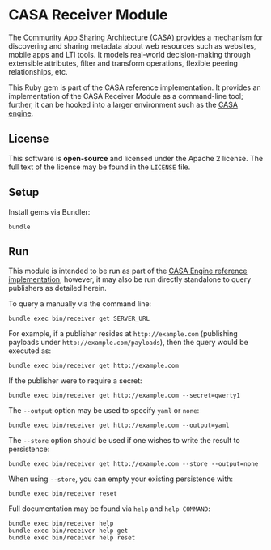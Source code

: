 # CASA Receiver Module

The [Community App Sharing Architecture (CASA)](http://imsglobal.github.io/casa) provides a mechanism for
discovering and sharing metadata about web resources such as websites, mobile
apps and LTI tools. It models real-world decision-making through extensible
attributes, filter and transform operations, flexible peering relationships,
etc.

This Ruby gem is part of the CASA reference implementation. It provides an
implementation of the CASA Receiver Module as a command-line tool; further,
it can be hooked into a larger environment such as the [CASA engine](https://github.com/IMSGlobal/casa-engine).

## License

This software is **open-source** and licensed under the Apache 2 license.
The full text of the license may be found in the `LICENSE` file.

## Setup

Install gems via Bundler:

```
bundle
```

## Run

This module is intended to be run as part of the [CASA Engine reference implementation](https://github.com/AppSharing/casa-engine); however, it may also be run directly standalone to query publishers as detailed herein.

To query a manually via the command line:

```
bundle exec bin/receiver get SERVER_URL
```

For example, if a publisher resides at `http://example.com` (publishing payloads under `http://example.com/payloads`), then the query would be executed as:

```
bundle exec bin/receiver get http://example.com
```

If the publisher were to require a secret:

```
bundle exec bin/receiver get http://example.com --secret=qwerty1
```

The `--output` option may be used to specify `yaml` or `none`:

```
bundle exec bin/receiver get http://example.com --output=yaml
```

The `--store` option should be used if one wishes to write the result to persistence:

```
bundle exec bin/receiver get http://example.com --store --output=none
```

When using `--store`, you can empty your existing persistence with:

```
bundle exec bin/receiver reset
```

Full documentation may be found via `help` and `help COMMAND`:

```
bundle exec bin/receiver help
bundle exec bin/receiver help get
bundle exec bin/receiver help reset
```
